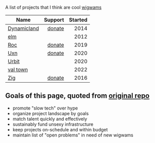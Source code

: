A list of projects that I think are cool [wigwams](https://taylor.town/pardon-2023#wigwams)

| Name                                                    |    Support                                        | Started |
| ------------------------------------------------------- | ------------------------------------------------: | ------: |
| [Dynamicland](https://dynamicland.org/)                 |    [donate](https://dynamicland.org/#donate)      |    2014 |
| [elm](https://elm-lang.org/)                            |                                                   |    2012 |
| [Roc](https://www.roc-lang.org)                         |    [donate](https://github.com/sponsors/roc-lang) |    2019 |
| [Uxn](https://100r.co/site/uxn.html)                    |    [donate](https://100r.co/site/support.html)    |    2020 |
| [Urbit](https://urbit.org/)                             |                                                   |    2020 |
| [val town](https://www.val.town/)                       |                                                   |    2022 |
| [Zig](https://ziglang.org)                              |    [donate](https://ziglang.org/zsf/)             |    2016 |


## Goals of this page, quoted from [original repo](https://github.com/surprisetalk/wigwams?tab=readme-ov-file#goals)

- promote "slow tech" over hype
- organize project landscape by goals
- match talent quickly and effectively
- sustainably fund unsexy infrastructure
- keep projects on-schedule and within budget
- maintain list of "open problems" in need of new wigwams
